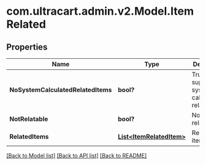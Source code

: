 # com.ultracart.admin.v2.Model.ItemRelated
## Properties

Name | Type | Description | Notes
------------ | ------------- | ------------- | -------------
**NoSystemCalculatedRelatedItems** | **bool?** | True to suppress system calculated relationships | [optional] 
**NotRelatable** | **bool?** | Not relatable | [optional] 
**RelatedItems** | [**List&lt;ItemRelatedItem&gt;**](ItemRelatedItem.md) | Related items | [optional] 


[[Back to Model list]](../README.md#documentation-for-models) [[Back to API list]](../README.md#documentation-for-api-endpoints) [[Back to README]](../README.md)

